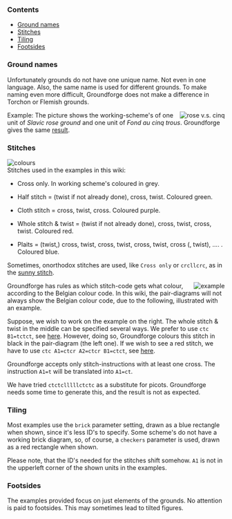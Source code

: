 ### Contents

* [Ground names](#ground-names)
* [Stitches](#stitches)
* [Tiling](#tiling)
* [Footsides](#Footsides)



### Ground names

Unfortunately grounds do not have one unique name. Not even in one language. Also, the same name is used for different grounds. To make naming even more difficult, Groundforge does not make a difference in Torchon or Flemish grounds. 
 

<img alt="rose v.s. cinq" align="right" src="images_wt/gf-slaaf-vierge.png"> 
   
Example: The picture shows the working-scheme's of one unit of _Slavic rose ground_ and one unit of _Fond au cinq trous_. Groundforge gives the same [result][ex-5G].




### Stitches

![colours][pic-kleur]      
Stitches used in the examples in this wiki:
* Cross only. In working scheme's coloured in grey.

* Half stitch = (twist if not already done), cross, twist. Coloured green.

* Cloth stitch = cross, twist, cross. Coloured purple.

* Whole stitch & twist = (twist if not already done), cross, twist, cross, twist. Coloured red.

* Plaits = (twist,) cross, twist, cross, twist, cross, twist, cross (, twist), .... . Coloured blue.




Sometimes, onorthodox stitches are used, like `Cross only` or `crcllcrc`, as in the [sunny stitch][ex-sun]. 

    
<img alt="example" align="right" src="images_wt/gf-tctct.png">

Groundforge has rules as which stitch-code gets what colour, according to the Belgian colour code. In this wiki, the pair-diagrams will not always show the Belgian colour code, due to the following, illustrated with an example. 

Suppose, we wish to work on the example on the right. The whole stitch & twist in the middle can be specified several ways. We prefer to use `ctc B1=tctct`, see [here][ex-tctct]. However, doing so, Groundforge colours this stitch in black in the pair-diagram (the left one). If we wish to see a red stitch, we have to use `ctc A1=ctcr A2=ctcr B1=ctct`, see [here][ex-ctct]. 


Groundforge accepts only stitch-instructions with at least one cross. The instruction `A1=t` will be translated into `A1=ct`. 


We have tried `ctctclllllctctc` as a substitute for picots. Groundforge needs some time to generate this, and the result is not as expected.




### Tiling

Most examples use the `brick` parameter setting, drawn as a blue rectangle when shown, since it's less ID's to specify. Some scheme's do not have a working brick diagram, so, of course, a `checkers` parameter is used, drawn as a red rectangle when shown. 


Please note, that the ID's needed for the stitches shift somehow. `A1` is not in the upperleft corner of the shown units in the examples.




### Footsides

The examples provided focus on just elements of the grounds. No attention is paid to footsides. This may sometimes lead to tilted figures.


 




[pic-tct]: images_wt/gf-tctct.png
[pic-r5g]: images_wt/gf-slaaf-vierge.png
[pic-kleur]: images_wt/gf-kleurtjes.png

[ex-sun]: Marian's-patterns#sunny-stitch

[ex-tctct]: https://d-bl.github.io/GroundForge/index.html?m=88%2011%3Bbricks%3B16%3B16%3B0%3B0&s1=ctc%20B1%3Dtctct
[ex-ctct]: https://d-bl.github.io/GroundForge/index.html?m=88%2011%3Bbricks%3B16%3B16%3B0%3B0&s1=ctc%20B1%3Dctct%20A2%3Dctcr%20A1%3Dctcr
[ex-5G]: https://d-bl.github.io/GroundForge/index.html?m=5831%20-4-7%3Bbricks%3B16%3B16%3B0%3B0&s1=ct%20A1%3Dctct%20C1%3Dctct

